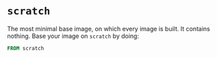 # `scratch`
The most minimal base image, on which every image is built. It contains nothing. Base your image on `scratch` by doing:

```dockerfile
FROM scratch
```
